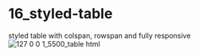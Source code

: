 # 16_styled-table
 styled table with colspan, rowspan and fully responsive 
![127 0 0 1_5500_table html](https://github.com/Jeel1312/16_styled-table/assets/153166867/1468379b-6f17-4edd-950f-79b25057e7c0)
